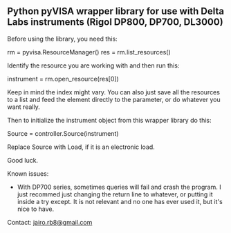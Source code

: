 ## Python pyVISA wrapper library for use with Delta Labs instruments (Rigol DP800, DP700, DL3000)

Before using the library, you need this:

rm = pyvisa.ResourceManager()
res = rm.list_resources()

Identify the resource you are working with and then run this:

instrument = rm.open_resource(res[0])

Keep in mind the index might vary.  You can also just save all the resources to a list and feed the element directly to the parameter, or do whatever you want really.

Then to initialize the instrument object from this wrapper library do this:

Source = controller.Source(instrument)

Replace Source with Load, if it is an electronic load.

Good luck.

Known issues:

- With DP700 series, sometimes queries will fail and crash the program. I just recommed just changing the return line to whatever, or putting it inside a try except. It is not relevant and no one has ever used it, but it's nice to have.

Contact: jairo.rb8@gmail.com
